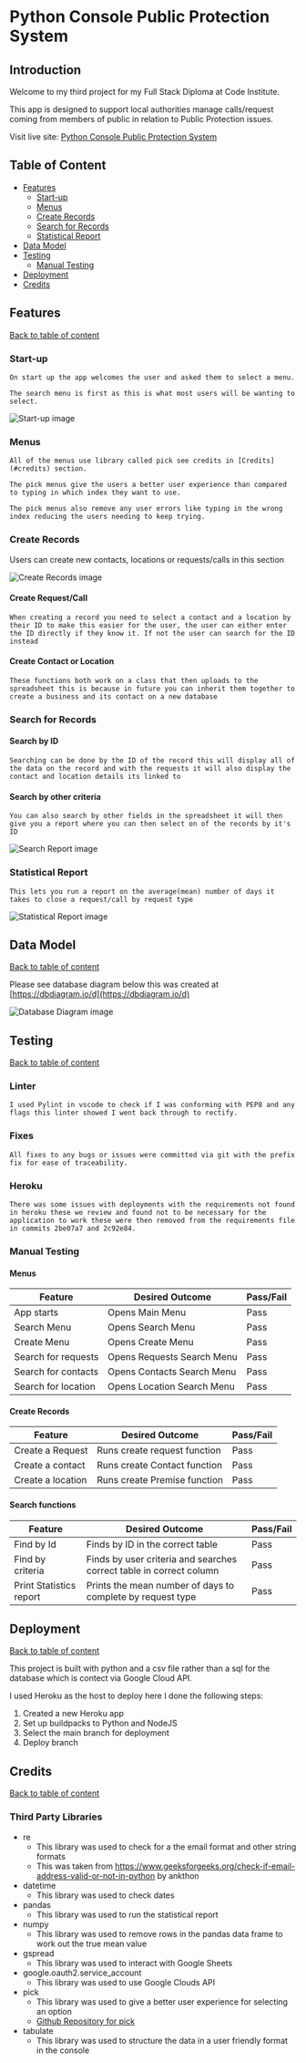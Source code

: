 # Python Console Public Protection System

## Introduction

Welcome to my third project for my Full Stack Diploma at Code Institute.

This app is designed to support local authorities manage calls/request coming from members of public in relation to Public Protection issues. 

Visit live site: [Python Console Public Protection System](https://python-console-pp-system-0ffd3088a3de.herokuapp.com/)

## Table of Content
* [Features](#features)
    * [Start-up](#start-up)
    * [Menus](#menus)
    * [Create Records](#create-records)
    * [Search for Records](#search-for-records)
    * [Statistical Report](#statistical-report)
* [Data Model](#data-model)
* [Testing](#testing)
    * [Manual Testing](#manual-testing)
* [Deployment](#deployment)
* [Credits](#credits)

## Features
[Back to table of content](#table-of-content)
### Start-up
    On start up the app welcomes the user and asked them to select a menu.

    The search menu is first as this is what most users will be wanting to select.

![Start-up image](read-me-assets/start-up-img.png)
### Menus
    All of the menus use library called pick see credits in [Credits](#credits) section.
    
    The pick menus give the users a better user experience than compared to typing in which index they want to use.
    
    The pick menus also remove any user errors like typing in the wrong index reducing the users needing to keep trying.

### Create Records
Users can create new contacts, locations or requests/calls in this section

![Create Records image](read-me-assets/create-records-image.png)
#### Create Request/Call
    When creating a record you need to select a contact and a location by their ID to make this easier for the user, the user can either enter the ID directly if they know it. If not the user can search for the ID instead

#### Create Contact or Location
    These functions both work on a class that then uploads to the spreadsheet this is because in future you can inherit them together to create a business and its contact on a new database 

### Search for Records
#### Search by ID
    Searching can be done by the ID of the record this will display all of the data on the record and with the requests it will also display the contact and location details its linked to

#### Search by other criteria
    You can also search by other fields in the spreadsheet it will then give you a report where you can then select on of the records by it's ID
![Search Report image](read-me-assets/search-report-img.png)
### Statistical Report
    This lets you run a report on the average(mean) number of days it takes to close a request/call by request type
![Statistical Report image](read-me-assets/stats-report-img.png)

## Data Model
[Back to table of content](#table-of-content)

Please see database diagram below this was created at [https://dbdiagram.io/d](https://dbdiagram.io/d)

![Database Diagram image](read-me-assets/database-diagram-img.png)

## Testing
[Back to table of content](#table-of-content)
### Linter 
    I used Pylint in vscode to check if I was conforming with PEP8 and any flags this linter showed I went back through to rectify.

### Fixes
    All fixes to any bugs or issues were committed via git with the prefix fix for ease of traceability.

### Heroku 
    There was some issues with deployments with the requirements not found in heroku these we review and found not to be necessary for the application to work these were then removed from the requirements file in commits 2be07a7 and 2c92e84.

### Manual Testing

#### Menus
Feature | Desired Outcome | Pass/Fail
---|---|---
App starts | Opens Main Menu | Pass
Search Menu | Opens Search Menu | Pass
Create Menu | Opens Create Menu | Pass
Search for requests | Opens Requests Search Menu | Pass
Search for contacts | Opens Contacts Search Menu | Pass
Search for location | Opens Location Search Menu | Pass

#### Create Records
Feature | Desired Outcome | Pass/Fail
---|---|---
Create a Request | Runs create request function | Pass
Create a contact | Runs create Contact function | Pass
Create a location | Runs create Premise function | Pass

#### Search functions
Feature | Desired Outcome | Pass/Fail
---|---|---
Find by Id | Finds by ID in the correct table | Pass
Find by criteria | Finds by user criteria and searches correct table in correct column | Pass
Print Statistics report | Prints the mean number of days to complete by request type | Pass

## Deployment
[Back to table of content](#table-of-content)

This project is built with python and a csv file rather than a sql for the database which is contect via Google Cloud API.

I used Heroku as the host to deploy here I done the following steps:


1. Created a new Heroku app
2. Set up buildpacks to Python and NodeJS
3. Select the main branch for deployment
4. Deploy branch

## Credits
[Back to table of content](#table-of-content)

### Third Party Libraries
* re
    * This library was used to check for a the email format and other string formats
    * This was taken from https://www.geeksforgeeks.org/check-if-email-address-valid-or-not-in-python by ankthon
* datetime
    * This library was used to check dates
* pandas
    * This library was used to run the statistical report
* numpy
    * This library was used to remove rows in the pandas data frame to work out the true mean value
* gspread
    * This library was used to interact with Google Sheets 
* google.oauth2.service_account
    * This library was used to use Google Clouds API
* pick
    * This library was used to give a better user experience for selecting an option
    * [Github Repository for pick](https://github.com/wong2/pick)
* tabulate
    * This library was used to structure the data in a user friendly format in the console